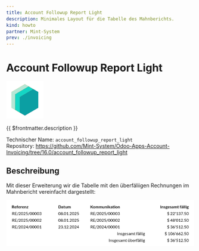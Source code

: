 ```yaml
---
title: Account Followup Report Light
description: Minimales Layout für die Tabelle des Mahnberichts.
kind: howto
partner: Mint-System
prev: ./invoicing
---
```

# Account Followup Report Light

![icon_oms_box](attachments/icons_odoo_mint_system.png)

{{ $frontmatter.description }}

Technischer Name: `account_followup_report_light`\
Repository: <https://github.com/Mint-System/Odoo-Apps-Account-Invoicing/tree/16.0/account_followup_report_light>

## Beschreibung

Mit dieser Erweiterung wir die Tabelle mit den überfäliigen Rechnungen im Mahnbericht vereinfacht dargestellt:

![](attachments/Account%20Followup%20Report%20Light.png)
